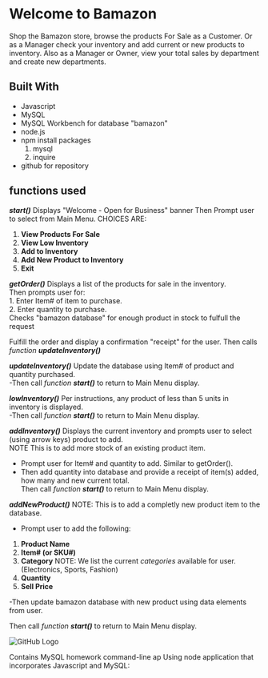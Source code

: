 # Welcome to Bamazon

Shop the Bamazon store, browse the products For Sale as a Customer.
Or as a Manager check your inventory and add current or new products to inventory.
Also as a Manager or Owner, view your total sales by department and create new departments.


## Built With
* Javascript
* MySQL
* MySQL Workbench for database "bamazon"
* node.js
* npm install packages
  1. mysql
  2. inquire  
* github for repository

## functions used
**_start()_**
  Displays "Welcome - Open for Business" banner
  Then Prompt user to select from Main Menu.  CHOICES ARE:
  1. __View Products For Sale__
  2. __View Low Inventory__
  3. __Add to Inventory__
  4. __Add New Product to Inventory__
  5. __Exit__

**_getOrder()_**
  Displays a list of the products for sale in the inventory.  
  Then prompts user for:  
    1. Enter Item# of item to purchase.  
    2. Enter quantity to purchase.  
  Checks "bamazon database" for enough product in stock to fulfull the request

  Fulfill the order and display a confirmation "receipt" for the user.
  Then calls *function __updateInventory()__*

**_updateInventory()_**
  Update the database using Item# of product and quantity purchased.  
   -Then call *function __start()__* to return to Main Menu display.

**_lowInventory()_**
  Per instructions, any product of less than 5 units in inventory is displayed.  
   -Then call *function __start()__* to return to Main Menu display.

**_addInventory()_**
  Displays the current inventory and prompts user to select (using arrow keys) product to add.  
NOTE This is to add more stock of an existing product item.
  - Prompt user for Item# and quantity to add. Similar to getOrder().
  - Then add quantity into database and provide a receipt of item(s) added, how many and new current total.  
Then call *function __start()__* to return to Main Menu display.

**_addNewProduct()_**
NOTE: This is to add a completly new product item to the database.
 - Prompt user to add the following:
  1) __Product Name__
  2) __Item# (or SKU#)__
  3) __Category__
    NOTE: We list the current *categories* available for user.
    (Electronics, Sports, Fashion)
  4) __Quantity__
  5) __Sell Price__

-Then update bamazon database with new product using data elements from user.

Then call *function __start()__* to return to Main Menu display.

![GitHub Logo](/images/logo.png)
<!-- Format: ![Alt Text](url) -->

Contains MySQL homework command-line ap
Using node application that incorporates Javascript and MySQL:
 